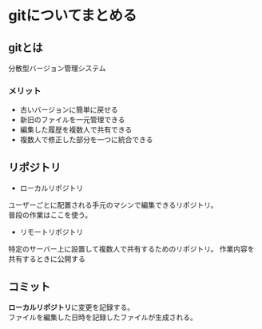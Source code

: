 # gitについてまとめる

## gitとは
分散型バージョン管理システム

### メリット
* 古いバージョンに簡単に戻せる  
* 新旧のファイルを一元管理できる  
* 編集した履歴を複数人で共有できる  
* 複数人で修正した部分を一つに統合できる  

## リポジトリ
* ローカルリポジトリ
 
ユーザーごとに配置される手元のマシンで編集できるリポジトリ。  
普段の作業はここを使う。
* リモートリポジトリ

特定のサーバー上に設置して複数人で共有するためのリポジトリ。
作業内容を共有するときに公開する

## コミット
**ローカルリポジトリ**に変更を記録する。  
ファイルを編集した日時を記録したファイルが生成される。


